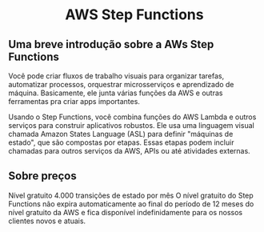 <h1 align="center"> AWS Step Functions </h1>

<h2> Uma breve introdução sobre a AWs Step Functions </h2>
<p> Você pode criar fluxos de trabalho visuais para organizar tarefas, automatizar processos, orquestrar microsserviços e aprendizado de máquina. Basicamente, ele junta várias funções da AWS e outras ferramentas pra criar apps importantes. </p>
<p> Usando o Step Functions, você combina funções do AWS Lambda e outros serviços para construir aplicativos robustos. Ele usa uma linguagem visual chamada Amazon States Language (ASL) para definir "máquinas de estado", que são compostas por etapas. Essas etapas podem incluir chamadas para outros serviços da AWS, APIs ou até atividades externas. </p>
<h2> Sobre preços </h2>
<p> Nível gratuito
4.000 transições de estado
por mês
O nível gratuito do Step Functions não expira automaticamente ao final do período de 12 meses do nível gratuito da AWS e fica disponível indefinidamente para os nossos clientes novos e atuais. </p>

